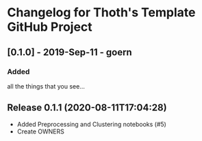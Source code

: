 # Changelog for Thoth's Template GitHub Project

## [0.1.0] - 2019-Sep-11 - goern

### Added

all the things that you see...

## Release 0.1.1 (2020-08-11T17:04:28)
* Added Preprocessing and Clustering notebooks (#5)
* Create OWNERS
